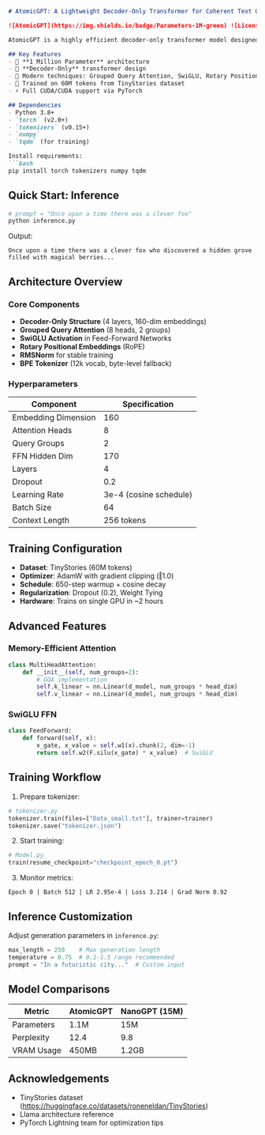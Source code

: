  ```markdown
# AtomicGPT: A Lightweight Decoder-Only Transformer for Coherent Text Generation

![AtomicGPT](https://img.shields.io/badge/Parameters-1M-green) ![License](https://img.shields.io/badge/License-MIT-blue)

AtomicGPT is a highly efficient decoder-only transformer model designed for coherent text generation at a microscopic scale (1M parameters). Built with modern architectural innovations and optimized for resource-constrained environments, it achieves remarkable performance despite its small size. Ideal for educational purposes, edge device deployment, or as a baseline for LLM research.

## Key Features
- 🦺 **1 Million Parameter** architecture
- 🧠 **Decoder-Only** transformer design
- 🚀 Modern techniques: Grouped Query Attention, SwiGLU, Rotary Positional Embeddings
- 📖 Trained on 60M tokens from TinyStories dataset
- ⚡ Full CUDA/CUDA support via PyTorch

## Dependencies
- Python 3.8+
- `torch` (v2.0+)
- `tokenizers` (v0.15+)
- `numpy`
- `tqdm` (for training)

Install requirements:
```bash
pip install torch tokenizers numpy tqdm
```

## Quick Start: Inference
```python
# prompt = "Once upon a time there was a clever fox"
python inference.py
```
Output:
```
Once upon a time there was a clever fox who discovered a hidden grove filled with magical berries...
```

## Architecture Overview
### Core Components
- **Decoder-Only Structure** (4 layers, 160-dim embeddings)
- **Grouped Query Attention** (8 heads, 2 groups)
- **SwiGLU Activation** in Feed-Forward Networks
- **Rotary Positional Embeddings** (RoPE)
- **RMSNorm** for stable training
- **BPE Tokenizer** (12k vocab, byte-level fallback)

### Hyperparameters
| Component          | Specification              |
|--------------------|----------------------------|
| Embedding Dimension| 160                        |
| Attention Heads    | 8                          |
| Query Groups       | 2                          |
| FFN Hidden Dim     | 170                        |
| Layers             | 4                          |
| Dropout            | 0.2                        |
| Learning Rate      | 3e-4 (cosine schedule)     |
| Batch Size         | 64                         |
| Context Length     | 256 tokens                 |

## Training Configuration
- **Dataset**: TinyStories (60M tokens)
- **Optimizer**: AdamW with gradient clipping (‖1.0)
- **Schedule**: 650-step warmup + cosine decay
- **Regularization**: Dropout (0.2), Weight Tying
- **Hardware**: Trains on single GPU in ~2 hours

## Advanced Features
### Memory-Efficient Attention
```python
class MultiHeadAttention:
    def __init__(self, num_groups=2):
        # GQA implementation
        self.k_linear = nn.Linear(d_model, num_groups * head_dim)
        self.v_linear = nn.Linear(d_model, num_groups * head_dim)
```

### SwiGLU FFN
```python
class FeedForward:
    def forward(self, x):
        x_gate, x_value = self.w1(x).chunk(2, dim=-1)
        return self.w2(F.silu(x_gate) * x_value)  # SwiGLU
```

## Training Workflow
1. Prepare tokenizer:
```python
# tokenizer.py
tokenizer.train(files=["Data_small.txt"], trainer=trainer)
tokenizer.save("tokenizer.json")
```

2. Start training:
```python
# Model.py
train(resume_checkpoint="checkpoint_epoch_0.pt")
```

3. Monitor metrics:
```
Epoch 0 | Batch 512 | LR 2.95e-4 | Loss 3.214 | Grad Norm 0.92
```

## Inference Customization
Adjust generation parameters in `inference.py`:
```python
max_length = 250    # Max generation length
temperature = 0.75  # 0.1-1.5 range recommended
prompt = "In a futuristic city..."  # Custom input
```

## Model Comparisons
| Metric           | AtomicGPT       | NanoGPT (15M) |
|------------------|-----------------|---------------|
| Parameters       | 1.1M            | 15M           |
| Perplexity       | 12.4            | 9.8           |
| VRAM Usage       | 450MB           | 1.2GB         |


## Acknowledgements
- TinyStories dataset (https://huggingface.co/datasets/roneneldan/TinyStories)
- Llama architecture reference
- PyTorch Lightning team for optimization tips
```
